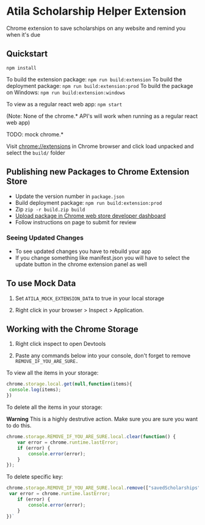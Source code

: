 # Atila Scholarship Helper Extension

Chrome extension to save scholarships on any website and remind you when it's due

## Quickstart

`npm install`

To build the extension package: `npm run build:extension`
To build the deployment package: `npm run build:extension:prod`
To build the package on Windows: `npm run build:extension:windows`

To view as a regular react web app: `npm start`

(Note: None of the chrome.* API's will work when running as a regular react web app)

TODO: mock chrome.*

Visit [chrome://extensions](chrome://extensions) in Chrome browser and click load unpacked and select the `build/` folder

## Publishing new Packages to Chrome Extension Store

- Update the version number in `package.json`
- Build deployment package: `npm run build:extension:prod`
- Zip `zip -r build.zip build`
- [Upload package in Chrome web store developer dashboard](https://chrome.google.com/webstore/devconsole/7a52ab63-ca3c-4d48-bfe5-f84d1eb30423/ippmodhmgofpojbjjcgpjelghailjomm/edit/package)
- Follow instructions on page to submit for review

### Seeing Updated Changes
- To see updated changes you have to rebuild your app
- If you change something like manifest.json you will have to select the update button in the chrome extension panel as well

## To use Mock Data

1. Set `ATILA_MOCK_EXTENSION_DATA` to true in your local storage

1. Right click in your browser > Inspect > Application.

## Working with the Chrome Storage

1. Right click inspect to open Devtools

1. Paste any commands below into your console, don't forget to remove `REMOVE_IF_YOU_ARE_SURE.`

To view all the items in your storage:

```javascript
chrome.storage.local.get(null,function(items){
 console.log(items);
})
```

To delete all the items in your storage:

**Warning** This is a highly destrutive action. Make sure you are sure you want to do this.
```javascript
chrome.storage.REMOVE_IF_YOU_ARE_SURE.local.clear(function() {
    var error = chrome.runtime.lastError;
    if (error) {
        console.error(error);
    }
});
```

To delete specific key:

```javascript
chrome.storage.REMOVE_IF_YOU_ARE_SURE.local.remove(["savedScholarships"],function(){
 var error = chrome.runtime.lastError;
    if (error) {
        console.error(error);
    }
})`

```